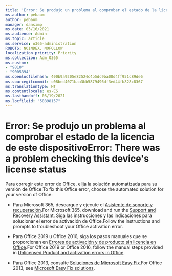 ```yaml
---
title: 'Error: Se produjo un problema al comprobar el estado de la licencia de este dispositivo'
ms.author: pebaum
author: pebaum
manager: dansimp
ms.date: 03/16/2021
ms.audience: Admin
ms.topic: article
ms.service: o365-administration
ROBOTS: NOINDEX, NOFOLLOW
localization_priority: Priority
ms.collection: Adm_O365
ms.custom:
- "9810"
- "9005394"
ms.openlocfilehash: 400b9a9205e82524c4b5dc9ba00d4ff951c89de6
ms.sourcegitcommit: c08bed4071baa3bb5879496df3ed44fb828c8367
ms.translationtype: HT
ms.contentlocale: es-ES
ms.lasthandoff: 03/19/2021
ms.locfileid: "50898157"
---
```

# <a name="error-there-was-a-problem-checking-this-devices-license-status"></a><span data-ttu-id="e717e-102">Error: Se produjo un problema al comprobar el estado de la licencia de este dispositivo</span><span class="sxs-lookup"><span data-stu-id="e717e-102">Error: There was a problem checking this device's license status</span></span>

<span data-ttu-id="e717e-103">Para corregir este error de Office, elija la solución automatizada para su versión de Office:</span><span class="sxs-lookup"><span data-stu-id="e717e-103">To fix this Office error, choose the automated solution for your version of Office:</span></span>

- <span data-ttu-id="e717e-104">Para Microsoft 365, descargue y ejecute el [Asistente de soporte y recuperación](https://aka.ms/SaRA-OfficeActivation-Chat).</span><span class="sxs-lookup"><span data-stu-id="e717e-104">For Microsoft 365, download and run the [Support and Recovery Assistant](https://aka.ms/SaRA-OfficeActivation-Chat).</span></span> <span data-ttu-id="e717e-105">Siga las instrucciones y las indicaciones para solucionar el error de activación de Office.</span><span class="sxs-lookup"><span data-stu-id="e717e-105">Follow the instructions and prompts to troubleshoot your Office activation error.</span></span>

- <span data-ttu-id="e717e-106">Para Office 2019 u Office 2016, siga los pasos manuales que se proporcionan en [Errores de activación y de producto sin licencia en Office](https://support.microsoft.com/office/0d23d3c0-c19c-4b2f-9845-5344fedc4380#bkmk_fixyourself).</span><span class="sxs-lookup"><span data-stu-id="e717e-106">For Office 2019 or Office 2016, follow the manual steps provided in [Unlicensed Product and activation errors in Office](https://support.microsoft.com/office/0d23d3c0-c19c-4b2f-9845-5344fedc4380#bkmk_fixyourself).</span></span>

- <span data-ttu-id="e717e-107">Para Office 2013, consulte [Soluciones de Microsoft Easy Fix](https://support.microsoft.com/topic/microsoft-easy-fix-solutions-have-been-discontinued-b0f4b5f9-3b5a-bd9e-d75d-d45e2f12e16c).</span><span class="sxs-lookup"><span data-stu-id="e717e-107">For Office 2013, see [Microsoft Easy Fix solutions](https://support.microsoft.com/topic/microsoft-easy-fix-solutions-have-been-discontinued-b0f4b5f9-3b5a-bd9e-d75d-d45e2f12e16c).</span></span>
